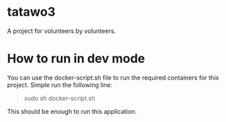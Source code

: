 # tatawo3

A project for volunteers by volunteers.

# How to run in dev mode
You can use the docker-script.sh file to run the required containers for this project. Simple run the following line:
> sudo sh docker-script.sh

This should be enough to run this application.

